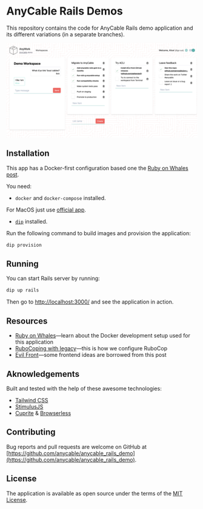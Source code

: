 # AnyCable Rails Demos

This repository contains the code for AnyCable Rails demo application and its different variations (in a separate branches).

<img align="center" width="1416"
     title="AnWork screenshot" src="./public/demo.png">

## Installation

This app has a Docker-first configuration based one the [Ruby on Whales post](https://evilmartians.com/chronicles/ruby-on-whales-docker-for-ruby-rails-development).

You need:

- `docker` and `docker-compose` installed.

For MacOS just use [official app](https://docs.docker.com/engine/installation/mac/).

- [`dip`](https://github.com/bibendi/dip) installed.

Run the following command to build images and provision the application:

```sh
dip provision
```

## Running

You can start Rails server by running:

```sh
dip up rails
```

Then go to [http://localhost:3000/](http://localhost:3000/) and see the application in action.

## Resources

- [Ruby on Whales](https://evilmartians.com/chronicles/ruby-on-whales-docker-for-ruby-rails-development)—learn about the Docker development setup used for this application
- [RuboCoping with legacy](https://evilmartians.com/chronicles/rubocoping-with-legacy-bring-your-ruby-code-up-to-standard)—this is how we configure RuboCop
- [Evil Front](https://evilmartians.com/chronicles/evil-front-part-3)—some frontend ideas are borrowed from this post

## Aknowledgements

Built and tested with the help of these awesome technologies:

- [Tailwind CSS](https://tailwindcss.com)
- [StimulusJS](https://stimulusjs.org)
- [Cuprite](https://github.com/rubycdp/cuprite) & [Browserless](https://www.browserless.io)

## Contributing

Bug reports and pull requests are welcome on GitHub at [https://github.com/anycable/anycable_rails_demo](https://github.com/anycable/anycable_rails_demo).

## License

The application is available as open source under the terms of the [MIT License](http://opensource.org/licenses/MIT).
